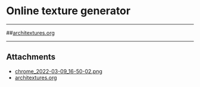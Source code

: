 # Online texture generator

---

##[architextures.org](https://architextures.org/)

---

## Attachments

- [chrome_2022-03-09_16-50-02.png](https://trello.com/1/cards/6228cceed173341e764d876a/attachments/6228ccf68999fc1b5f77c997/download/chrome_2022-03-09_16-50-02.png)
- [architextures.org](https://architextures.org/)
